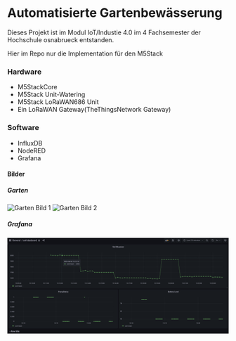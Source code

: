 # Automatisierte Gartenbewässerung
Dieses Projekt ist im Modul IoT/Industie 4.0 im 4 Fachsemester der Hochschule osnabrueck entstanden. 

Hier im Repo nur die Implementation für den M5Stack 


### Hardware 
 - M5StackCore
 - M5Stack Unit-Watering
 - M5Stack LoRaWAN686 Unit
 - Ein LoRaWAN Gateway(TheThingsNetwork Gateway)

### Software
   - InfluxDB 
   - NodeRED 
   - Grafana



#### Bilder
##### Garten
![Garten Bild 1](/images/garten_1.jpg  "")
![Garten Bild 2](/images/garten_3.jpg  "")

##### Grafana
![Garten Bild 2](/images/Grafana_1.png  "")